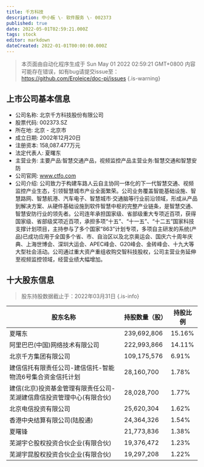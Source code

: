 ```yaml
---
title: 千方科技
description: 中小板 \- 软件服务 \- 002373
published: true
date: 2022-05-01T02:59:21.000Z
tags: stock
editor: markdown
dateCreated: 2022-01-01T00:00:00.000Z
---
```


> 本页面由自动化程序生成于 Sun May 01 2022 02:59:21 GMT+0800
> 内容可能存在错误，如有bug请提交issue至：https://github.com/Eroleice/doc-pi/issues
{.is-warning}

## 上市公司基本信息
- 公司名称: 北京千方科技股份有限公司
- 股票代码: 002373.SZ
- 所在地: 北京 - 北京市
- 成立日期: 2002年12月20日
- 注册资本: 158,087.477万元
- 法定代表人: 夏曙东
- 主营业务: 主要产品:智慧交通产品，视频监控产品主营业务:智慧交通和智慧安防
- 公司官网: www.ctfo.com
- 公司介绍: 公司致力于构建车路人云自主协同一体化的下一代智慧交通、视频监控产业生态，引领智慧城市产业全面繁荣。公司业务覆盖智能基础设施、智慧路网、智慧航港、汽车电子、智慧城市·交通脑等行业前沿领域，形成从产品到解决方案、从硬件基础设施到软件智慧中枢的完整产业链条，是智慧交通、智慧安防行业的领先者。公司连年承担国家级、省部级重大专项近百项，获得国家级、省部级奖项近百项，承担多项“十五”、“十一五”、“十二五”国家科技支撑计划项目，主持参与了多个国家“863”计划专项，多项自主研发的系统(产品)已成功应用于全国多个省、市、自治区以及北京奥运会、国庆六十周年庆典、上海世博会、深圳大运会、APEC峰会、G20峰会、金砖峰会、十九大等大型社会活动。公司通过重大资产重组收购交智科技股权，公司主营业务延伸至视频监控领域，经营业绩大幅增加。


## 十大股东信息
> 股东持股数据截止于：2022年03月31日
{.is-info}

| 股东名称 | 持股数量（股） | 持股比例 |
| --- | --- | --- |
| 夏曙东 | 239,692,806 | 15.16% |
| 阿里巴巴(中国)网络技术有限公司 | 222,993,866 | 14.11% |
| 北京千方集团有限公司 | 109,175,576 | 6.91% |
| 建信信托有限责任公司-建信信托-智能物流6号集合资金信托计划 | 28,160,700 | 1.78% |
| 建信(北京)投资基金管理有限责任公司-芜湖建信鼎信投资管理中心(有限合伙) | 28,028,700 | 1.77% |
| 北京电信投资有限公司 | 25,620,304 | 1.62% |
| 香港中央结算有限公司(陆股通) | 24,364,326 | 1.54% |
| 夏曙锋 | 21,773,836 | 1.38% |
| 芜湖宇仑股权投资合伙企业(有限合伙) | 19,376,472 | 1.23% |
| 芜湖宇昆股权投资合伙企业(有限合伙) | 19,297,208 | 1.22% |




